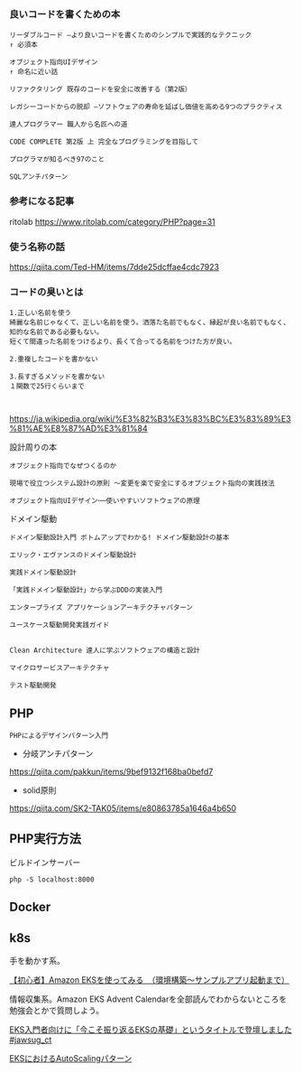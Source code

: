 

### 良いコードを書くための本


```
リーダブルコード ―より良いコードを書くためのシンプルで実践的なテクニック
↑ 必須本

オブジェクト指向UIデザイン
↑ 命名に近い話

リファクタリング 既存のコードを安全に改善する（第2版）

レガシーコードからの脱却 ―ソフトウェアの寿命を延ばし価値を高める9つのプラクティス

達人プログラマー 職人から名匠への道

CODE COMPLETE 第2版 上 完全なプログラミングを目指して

プログラマが知るべき97のこと

SQLアンチパターン
```

### 参考になる記事

ritolab
https://www.ritolab.com/category/PHP?page=31


### 使う名称の話


https://qiita.com/Ted-HM/items/7dde25dcffae4cdc7923


### コードの臭いとは


```
1.正しい名前を使う
綺麗な名前じゃなくて、正しい名前を使う。洒落た名前でもなく、縁起が良い名前でもなく、知的な名前である必要もない。
短くて間違った名前をつけるより、長くて合ってる名前をつけた方が良い。

2.重複したコードを書かない

3.長すぎるメソッドを書かない
１関数で25行くらいまで



```

https://ja.wikipedia.org/wiki/%E3%82%B3%E3%83%BC%E3%83%89%E3%81%AE%E8%87%AD%E3%81%84



設計周りの本


```
オブジェクト指向でなぜつくるのか

現場で役立つシステム設計の原則 〜変更を楽で安全にするオブジェクト指向の実践技法

オブジェクト指向UIデザイン──使いやすいソフトウェアの原理

```





ドメイン駆動

```
ドメイン駆動設計入門 ボトムアップでわかる! ドメイン駆動設計の基本

エリック・エヴァンスのドメイン駆動設計

実践ドメイン駆動設計

「実践ドメイン駆動設計」から学ぶDDDの実装入門

エンタープライズ アプリケーションアーキテクチャパターン

ユースケース駆動開発実践ガイド


Clean Architecture 達人に学ぶソフトウェアの構造と設計
```


```
マイクロサービスアーキテクチャ
```


```
テスト駆動開発
```

## PHP

```
PHPによるデザインパターン入門
```


- 分岐アンチパターン

https://qiita.com/pakkun/items/9bef9132f168ba0befd7

- solid原則

https://qiita.com/SK2-TAK05/items/e80863785a1646a4b650

## PHP実行方法

ビルドインサーバー

```
php -S localhost:8000
```

## Docker

## k8s

手を動かす系。

[【初心者】Amazon EKSを使ってみる　（環境構築～サンプルアプリ起動まで）](https://qiita.com/mksamba/items/666c0d666fbb2e052d19)


情報収集系。Amazon EKS Advent Calendarを全部読んでわからないところを勉強会とかで質問しよう。

[EKS入門者向けに「今こそ振り返るEKSの基礎」というタイトルで登壇しました #jawsug_ct](https://dev.classmethod.jp/articles/eks_basic/)


[EKSにおけるAutoScalingパターン](https://esakat.github.io/esakat-blog/posts/eks-advent-calender-2020/)

